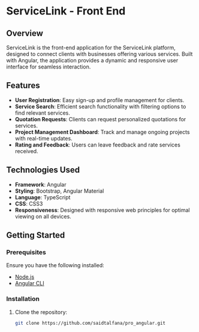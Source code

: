 # ServiceLink - Front End

## Overview
ServiceLink is the front-end application for the ServiceLink platform, designed to connect clients with businesses offering various services. Built with Angular, the application provides a dynamic and responsive user interface for seamless interaction.

## Features
- **User Registration**: Easy sign-up and profile management for clients.
- **Service Search**: Efficient search functionality with filtering options to find relevant services.
- **Quotation Requests**: Clients can request personalized quotations for services.
- **Project Management Dashboard**: Track and manage ongoing projects with real-time updates.
- **Rating and Feedback**: Users can leave feedback and rate services received.

## Technologies Used
- **Framework**: Angular
- **Styling**: Bootstrap, Angular Material
- **Language**: TypeScript
- **CSS**: CSS3
- **Responsiveness**: Designed with responsive web principles for optimal viewing on all devices.

## Getting Started

### Prerequisites
Ensure you have the following installed:
- [Node.js](https://nodejs.org/)
- [Angular CLI](https://angular.io/cli)

### Installation
1. Clone the repository:
   ```bash
   git clone https://github.com/saidtalfana/pro_angular.git
